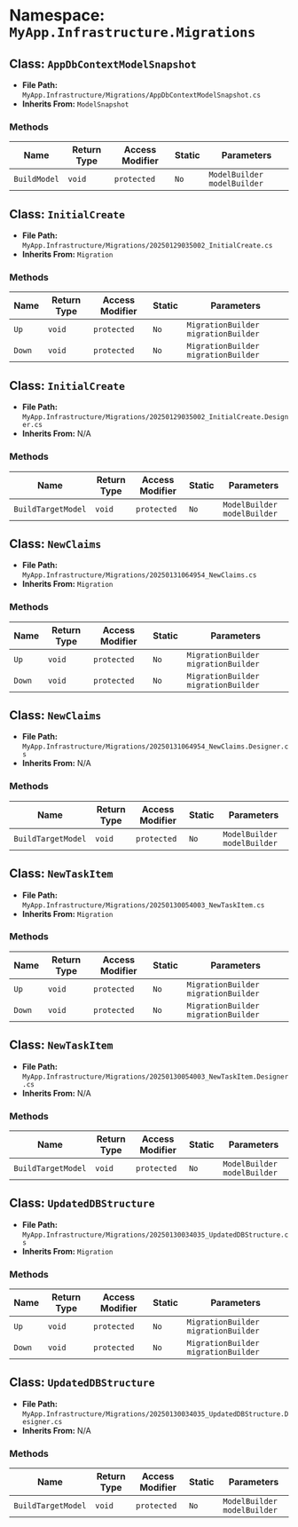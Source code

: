 # Namespace: `MyApp.Infrastructure.Migrations`

## Class: `AppDbContextModelSnapshot`

- **File Path:** `MyApp.Infrastructure/Migrations/AppDbContextModelSnapshot.cs`
- **Inherits From:** `ModelSnapshot`

### Methods

| Name | Return Type | Access Modifier | Static | Parameters |
|------|-------------|-----------------|--------|------------|
| `BuildModel` | `void` | `protected` | `No` | `ModelBuilder modelBuilder` |

## Class: `InitialCreate`

- **File Path:** `MyApp.Infrastructure/Migrations/20250129035002_InitialCreate.cs`
- **Inherits From:** `Migration`

### Methods

| Name | Return Type | Access Modifier | Static | Parameters |
|------|-------------|-----------------|--------|------------|
| `Up` | `void` | `protected` | `No` | `MigrationBuilder migrationBuilder` |
| `Down` | `void` | `protected` | `No` | `MigrationBuilder migrationBuilder` |

## Class: `InitialCreate`

- **File Path:** `MyApp.Infrastructure/Migrations/20250129035002_InitialCreate.Designer.cs`
- **Inherits From:** N/A

### Methods

| Name | Return Type | Access Modifier | Static | Parameters |
|------|-------------|-----------------|--------|------------|
| `BuildTargetModel` | `void` | `protected` | `No` | `ModelBuilder modelBuilder` |

## Class: `NewClaims`

- **File Path:** `MyApp.Infrastructure/Migrations/20250131064954_NewClaims.cs`
- **Inherits From:** `Migration`

### Methods

| Name | Return Type | Access Modifier | Static | Parameters |
|------|-------------|-----------------|--------|------------|
| `Up` | `void` | `protected` | `No` | `MigrationBuilder migrationBuilder` |
| `Down` | `void` | `protected` | `No` | `MigrationBuilder migrationBuilder` |

## Class: `NewClaims`

- **File Path:** `MyApp.Infrastructure/Migrations/20250131064954_NewClaims.Designer.cs`
- **Inherits From:** N/A

### Methods

| Name | Return Type | Access Modifier | Static | Parameters |
|------|-------------|-----------------|--------|------------|
| `BuildTargetModel` | `void` | `protected` | `No` | `ModelBuilder modelBuilder` |

## Class: `NewTaskItem`

- **File Path:** `MyApp.Infrastructure/Migrations/20250130054003_NewTaskItem.cs`
- **Inherits From:** `Migration`

### Methods

| Name | Return Type | Access Modifier | Static | Parameters |
|------|-------------|-----------------|--------|------------|
| `Up` | `void` | `protected` | `No` | `MigrationBuilder migrationBuilder` |
| `Down` | `void` | `protected` | `No` | `MigrationBuilder migrationBuilder` |

## Class: `NewTaskItem`

- **File Path:** `MyApp.Infrastructure/Migrations/20250130054003_NewTaskItem.Designer.cs`
- **Inherits From:** N/A

### Methods

| Name | Return Type | Access Modifier | Static | Parameters |
|------|-------------|-----------------|--------|------------|
| `BuildTargetModel` | `void` | `protected` | `No` | `ModelBuilder modelBuilder` |

## Class: `UpdatedDBStructure`

- **File Path:** `MyApp.Infrastructure/Migrations/20250130034035_UpdatedDBStructure.cs`
- **Inherits From:** `Migration`

### Methods

| Name | Return Type | Access Modifier | Static | Parameters |
|------|-------------|-----------------|--------|------------|
| `Up` | `void` | `protected` | `No` | `MigrationBuilder migrationBuilder` |
| `Down` | `void` | `protected` | `No` | `MigrationBuilder migrationBuilder` |

## Class: `UpdatedDBStructure`

- **File Path:** `MyApp.Infrastructure/Migrations/20250130034035_UpdatedDBStructure.Designer.cs`
- **Inherits From:** N/A

### Methods

| Name | Return Type | Access Modifier | Static | Parameters |
|------|-------------|-----------------|--------|------------|
| `BuildTargetModel` | `void` | `protected` | `No` | `ModelBuilder modelBuilder` |


